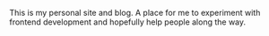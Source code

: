 This is my personal site and blog. A place for me to experiment with frontend development and hopefully help people along the way.